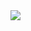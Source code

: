 <img src="https://github.com/riq-dev/Icons/blob/main/Screenshots-project/screencapture-127-0-0-1-5500-Netflix-18-index-html-2021-09-11-06_50_15.png?raw=true">

